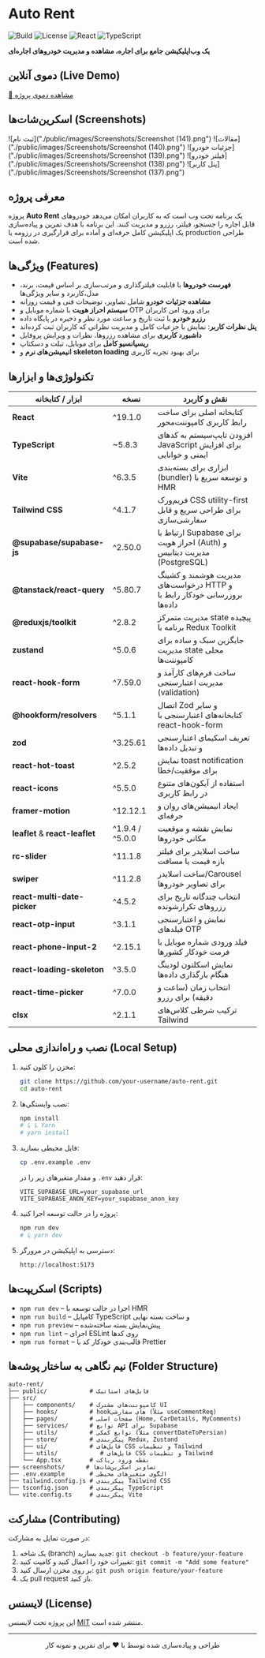 # Auto Rent

![Build](https://img.shields.io/badge/build-passing-brightgreen)
![License](https://img.shields.io/badge/license-MIT-lightgrey)
![React](https://img.shields.io/badge/React-19.1.0-blue?logo=react)
![TypeScript](https://img.shields.io/badge/TypeScript-5.8.3-blue?logo=typescript)

**یک وب‌اپلیکیشن جامع برای اجاره، مشاهده و مدیریت خودروهای اجاره‌ای**

## دموی آنلاین (Live Demo)

[🚀 مشاهده دموی پروژه](auto-rent-opal.vercel.app)

## اسکرین‌شات‌ها (Screenshots)

![ثبت نام]("./public/images/Screenshots/Screenshot (141).png")
![مقالات]("./public/images/Screenshots/Screenshot (140).png")
![جزئیات خودرو]("./public/images/Screenshots/Screenshot (139).png")
![فیلتر خودرو]("./public/images/Screenshots/Screenshot (138).png")
![پنل کاربر]("./public/images/Screenshots/Screenshot (137).png")

## معرفی پروژه

پروژه **Auto Rent** یک برنامه تحت وب است که به کاربران امکان می‌دهد خودروهای قابل اجاره را جستجو، فیلتر، رزرو و مدیریت کنند. این برنامه با هدف تمرین و پیاده‌سازی یک اپلیکیشن کامل حرفه‌ای و آماده برای قرارگیری در رزومه یا production طراحی شده است.

## ویژگی‌ها (Features)

- **فهرست خودروها** با قابلیت فیلترگذاری و مرتب‌سازی بر اساس قیمت، برند، مدل،کاربرد و سایر ویژگی‌ها
- **مشاهده جزئیات خودرو** شامل تصاویر، توضیحات فنی و قیمت روزانه
- **سیستم احراز هویت** با شماره موبایل و OTP برای ورود امن کاربران
- **رزرو خودرو** با ثبت تاریخ و ساعت مورد نظر و ذخیره در پایگاه داده
- **پنل نظرات کاربر**: نمایش با جزعیات کامل و مدیریت نظراتی که کاربران ثبت کرده‌اند
- **داشبورد کاربری** برای مشاهده رزروها، نظرات و ویرایش پروفایل
- **ریسپانسیو کامل** برای موبایل، تبلت و دسکتاپ
- **انیمیشن‌های نرم** و **skeleton loading** برای بهبود تجربه کاربری

## تکنولوژی‌ها و ابزارها

| ابزار / کتابخانه                | نسخه            | نقش و کاربرد                                                              |
| ------------------------------- | --------------- | ------------------------------------------------------------------------- |
| **React**                       | ^19.1.0         | کتابخانه اصلی برای ساخت رابط کاربری کامپوننت‌محور                         |
| **TypeScript**                  | \~5.8.3         | افزودن تایپ‌سیستم به کدهای JavaScript برای افزایش ایمنی و خوانایی         |
| **Vite**                        | ^6.3.5          | ابزاری برای بسته‌بندی (bundler) و توسعه سریع با HMR                       |
| **Tailwind CSS**                | ^4.1.7          | فریم‌ورک CSS utility-first برای طراحی سریع و قابل سفارشی‌سازی             |
| **@supabase/supabase-js**       | ^2.50.0         | ارتباط با Supabase برای احراز هویت (Auth) و مدیریت دیتابیس (PostgreSQL)   |
| **@tanstack/react-query**       | ^5.80.7         | مدیریت هوشمند و کشینگ درخواست‌های HTTP و بروزرسانی خودکار رابط با داده‌ها |
| **@reduxjs/toolkit**            | ^2.8.2          | مدیریت متمرکز state پیچیده برنامه با Redux Toolkit                        |
| **zustand**                     | ^5.0.6          | جایگزین سبک و ساده برای مدیریت state محلی کامپوننت‌ها                     |
| **react-hook-form**             | ^7.59.0         | ساخت فرم‌های کارآمد و مدیریت اعتبارسنجی (validation)                      |
| **@hookform/resolvers**         | ^5.1.1          | اتصال Zod و سایر کتابخانه‌های اعتبارسنجی با react-hook-form               |
| **zod**                         | ^3.25.61        | تعریف اسکیمای اعتبارسنجی و تبدیل داده‌ها                                  |
| **react-hot-toast**             | ^2.5.2          | نمایش toast notification برای موفقیت/خطا                                  |
| **react-icons**                 | ^5.5.0          | استفاده از آیکون‌های متنوع در رابط کاربری                                 |
| **framer-motion**               | ^12.12.1        | ایجاد انیمیشن‌های روان و حرفه‌ای                                          |
| **leaflet** & **react-leaflet** | ^1.9.4 / ^5.0.0 | نمایش نقشه و موقعیت مکانی خودروها                                         |
| **rc-slider**                   | ^11.1.8         | ساخت اسلایدر برای فیلتر بازه قیمت یا مسافت                                |
| **swiper**                      | ^11.2.8         | ساخت اسلایدر/Carousel برای تصاویر خودروها                                 |
| **react-multi-date-picker**     | ^4.5.2          | انتخاب چندگانه تاریخ برای رزروهای تکرارشونده                              |
| **react-otp-input**             | ^3.1.1          | نمایش و اعتبارسنجی فیلدهای OTP                                            |
| **react-phone-input-2**         | ^2.15.1         | فیلد ورودی شماره موبایل با فرمت خودکار کشورها                             |
| **react-loading-skeleton**      | ^3.5.0          | نمایش اسکلتون لودینگ هنگام بارگذاری داده‌ها                               |
| **react-time-picker**           | ^7.0.0          | انتخاب زمان (ساعت و دقیقه) برای رزرو                                      |
| **clsx**                        | ^2.1.1          | ترکیب شرطی کلاس‌های Tailwind                                              |

## نصب و راه‌اندازی محلی (Local Setup)

1. مخزن را کلون کنید:

   ```bash
   git clone https://github.com/your-username/auto-rent.git
   cd auto-rent
   ```

2. نصب وابستگی‌ها:

   ```bash
   npm install
   # یا با Yarn
   # yarn install
   ```

3. فایل محیطی بسازید:

   ```bash
   cp .env.example .env
   ```

   و مقدار متغیرهای زیر را در `.env` قرار دهید:

   ```env
   VITE_SUPABASE_URL=your_supabase_url
   VITE_SUPABASE_ANON_KEY=your_supabase_anon_key
   ```

4. پروژه را در حالت توسعه اجرا کنید:

   ```bash
   npm run dev
   # یا yarn dev
   ```

5. دسترسی به اپلیکیشن در مرورگر:

   ```
   http://localhost:5173
   ```

## اسکریپت‌ها (Scripts)

- `npm run dev` – اجرا در حالت توسعه با HMR
- `npm run build` – کامپایل TypeScript و ساخت بسته نهایی
- `npm run preview` – پیش‌نمایش بسته ساخته‌شده
- `npm run lint` – اجرای ESLint روی کدها
- `npm run format` – قالب‌بندی خودکار کد با Prettier

## نیم نگاهی به ساختار پوشه‌ها (Folder Structure)

```
auto-rent/
├── public/            # فایل‌های استاتیک
├── src/
│   ├── components/    # کامپوننت‌های مشترک UI
│   ├── hooks/         # hookهای سفارشی (مثلاً useCommentReq)
│   ├── pages/         # صفحات اصلی (Home, CarDetails, MyComments)
│   ├── services/      # توابع API برای Supabase
│   ├── utils/         # توابع کمکی (مثلاً convertDateToPersian)
│   ├── store/         # پیکربندی Redux, Zustand
│   ├── ui/            # فایل‌های CSS و تنظیمات Tailwind
│   ├── utils/            # فایل‌های CSS و تنظیمات Tailwind
│   └── App.tsx        # نقطه ورود ریاکت
├── screenshots/      # تصاویر اسکرین‌شات‌ها
├── .env.example       # الگوی متغیرهای محیطی
├── tailwind.config.js # پیکربندی Tailwind CSS
├── tsconfig.json      # پیکربندی TypeScript
└── vite.config.ts     # پیکربندی Vite
```

## مشارکت (Contributing)

در صورت تمایل به مشارکت:

1. یک شاخه (branch) جدید بسازید: `git checkout -b feature/your-feature`
2. تغییرات خود را اعمال کنید و کامیت کنید: `git commit -m "Add some feature"`
3. بر روی مخزن ارسال کنید: `git push origin feature/your-feature`
4. یک pull request باز کنید.

## لایسنس (License)

این پروژه تحت لایسنس [MIT](./LICENSE) منتشر شده است.

---

<p align="center">طراحی و پیاده‌سازی شده توسط با ❤ برای تمرین و نمونه کار</p>
